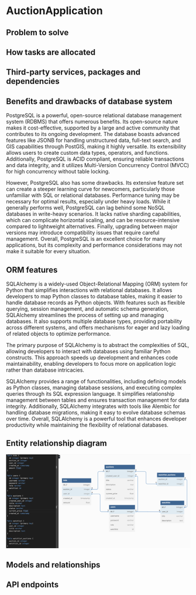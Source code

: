 # AuctionApplication

## Problem to solve

## How tasks are allocated

## Third-party services, packages and dependencies

## Benefits and drawbacks of database system
PostgreSQL is a powerful, open-source relational database management system (RDBMS) that offers numerous benefits. Its open-source nature makes it cost-effective, supported by a large and active community that contributes to its ongoing development. The database boasts advanced features like JSONB for handling unstructured data, full-text search, and GIS capabilities through PostGIS, making it highly versatile. Its extensibility allows users to create custom data types, operators, and functions. Additionally, PostgreSQL is ACID compliant, ensuring reliable transactions and data integrity, and it utilizes Multi-Version Concurrency Control (MVCC) for high concurrency without table locking.

However, PostgreSQL also has some drawbacks. Its extensive feature set can create a steeper learning curve for newcomers, particularly those unfamiliar with SQL or relational databases. Performance tuning may be necessary for optimal results, especially under heavy loads. While it generally performs well, PostgreSQL can lag behind some NoSQL databases in write-heavy scenarios. It lacks native sharding capabilities, which can complicate horizontal scaling, and can be resource-intensive compared to lightweight alternatives. Finally, upgrading between major versions may introduce compatibility issues that require careful management. Overall, PostgreSQL is an excellent choice for many applications, but its complexity and performance considerations may not make it suitable for every situation.
## ORM features
SQLAlchemy is a widely-used Object-Relational Mapping (ORM) system for Python that simplifies interactions with relational databases. It allows developers to map Python classes to database tables, making it easier to handle database records as Python objects. With features such as flexible querying, session management, and automatic schema generation, SQLAlchemy streamlines the process of setting up and managing databases. It also supports multiple database types, providing portability across different systems, and offers mechanisms for eager and lazy loading of related objects to optimize performance.

The primary purpose of SQLAlchemy is to abstract the complexities of SQL, allowing developers to interact with databases using familiar Python constructs. This approach speeds up development and enhances code maintainability, enabling developers to focus more on application logic rather than database intricacies.

SQLAlchemy provides a range of functionalities, including defining models as Python classes, managing database sessions, and executing complex queries through its SQL expression language. It simplifies relationship management between tables and ensures transaction management for data integrity. Additionally, SQLAlchemy integrates with tools like Alembic for handling database migrations, making it easy to evolve database schemas over time. Overall, SQLAlchemy is a powerful tool that enhances developer productivity while maintaining the flexibility of relational databases.
## Entity relationship diagram
![An entity relationship diagram with the entities Auction, User, Bid, Watchlist, and Watchlist_Auction.](./docs/erd.png)
## Models and relationships

## API endpoints